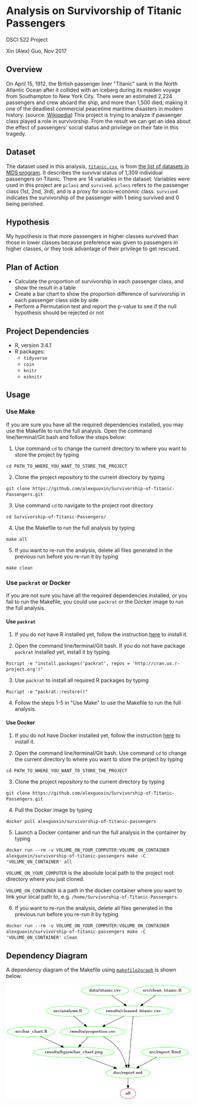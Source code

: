 # Analysis on Survivorship of Titanic Passengers

DSCI 522 Project

Xin (Alex) Guo, Nov 2017

## Overview

On April 15, 1912, the British passenger liner "Titanic" sank in the North Atlantic Ocean after it collided with an iceberg during its maiden voyage from Southampton to New York City. There were an estimated 2,224 passengers and crew aboard the ship, and more than 1,500 died, making it one of the deadliest commercial peacetime maritime disasters in modern history. (source: [Wikipedia](https://en.wikipedia.org/wiki/RMS_Titanic)) This project is trying to analyze if passenger class played a role in survivorship. From the result we can get an idea about the effect of passengers' social status and privilege on their fate in this tragedy.

## Dataset

The dataset used in this analysis, [`titanic.csv`](https://github.com/alexguoxin/Survivorship-of-Titanic-Passengers/blob/master/data/titanic.csv), is from [the list of datasets in MDS program](https://github.ubc.ca/ubc-mds-2017/datasets). It describes the survival status of 1,309 individual passengers on Titanic. There are 14 variables in the dataset. Variables were used in this project are `pclass` and `survived`. `pclass` refers to the passenger class (1st, 2nd, 3rd), and is a proxy for socio-economic class. `survived` indicates the survivorship of the passenger with 1 being survived and 0 being perished. 

## Hypothesis

My hypothesis is that more passengers in higher classes survived than those in lower classes because preference was given to passengers in higher classes, or they took advantage of their privilege to get rescued.

## Plan of Action
- Calculate the proportion of survivorship in each passenger class, and show the result in a table
- Create a bar chart to show the proportion difference of survivorship in each passenger class side by side
- Perform a Permutation test and report the p-value to see if the null hypothesis should be rejected or not

## Project Dependencies

- R, version 3.4.1
- R packages:
	- `tidyverse`
	- `coin`
	- `knitr`
	- `ezknitr`

## Usage

### Use Make

If you are sure you have all the required dependencies installed, you may use the Makefile to run the full analysis. Open the command line/terminal/Git bash and follow the steps below:

1. Use command `cd` to change the current directory to where you want to store the project by typing

```
cd PATH_TO_WHERE_YOU_WANT_TO_STORE_THE_PROJECT
```

2. Clone the project repository to the current directory by typing

```
git clone https://github.com/alexguoxin/Survivorship-of-Titanic-Passengers.git
```

3. Use command `cd` to navigate to the project root directory

```
cd Survivorship-of-Titanic-Passengers/
```

4. Use the Makefile to run the full analysis by typing

```
make all
```

5. If you want to re-run the analysis, delete all files generated in the previous run before you re-run it by typing

```
make clean
```

### Use `packrat` or Docker

If you are not sure you have all the required dependencies installed, or you fail to run the Makefile, you could use `packrat` or the Docker image to run the full analysis. 

#### Use `packrat`

1. If you do not have R installed yet, follow the instruction [here](https://cran.r-project.org/) to install it.

2. Open the command line/terminal/Git bash. If you do not have package `packrat` installed yet, install it by typing

```
Rscript -e "install.packages('packrat', repos = 'http://cran.us.r-project.org')"
```

3. Use `packrat` to install all required R packages by typing

```
Rscript -e "packrat::restore()"
```

4. Follow the steps 1-5 in "Use Make" to use the Makefile to run the full analysis.

#### Use Docker

1. If you do not have Docker installed yet, follow the instruction [here](https://docs.docker.com/engine/installation/) to install it.

2. Open the command line/terminal/Git bash. Use command `cd` to change the current directory to where you want to store the project by typing

```
cd PATH_TO_WHERE_YOU_WANT_TO_STORE_THE_PROJECT
```

3. Clone the project repository to the current directory by typing

```
git clone https://github.com/alexguoxin/Survivorship-of-Titanic-Passengers.git
```

4. Pull the Docker image by typing

```
docker pull alexguoxin/survivorship-of-titanic-passengers
```

5. Launch a Docker container and run the full analysis in the container by typing

```
docker run --rm -v VOLUME_ON_YOUR_COMPUTER:VOLUME_ON_CONTAINER alexguoxin/survivorship-of-titanic-passengers make -C 'VOLUME_ON_CONTAINER' all
```

`VOLUME_ON_YOUR_COMPUTER` is the absolute local path to the project root directory where you just cloned.

`VOLUME_ON_CONTAINER` is a path in the docker container where you want to link your local path to, e.g. `/home/Survivorship-of-Titanic-Passengers`.

6. If you want to re-run the analysis, delete all files generated in the previous run before you re-run it by typing

```
docker run --rm -v VOLUME_ON_YOUR_COMPUTER:VOLUME_ON_CONTAINER alexguoxin/survivorship-of-titanic-passengers make -C 'VOLUME_ON_CONTAINER' clean
```

## Dependency Diagram

A dependency diagram of the Makefile using [`makefile2graph`](https://github.com/lindenb/makefile2graph) is shown below.

![](Makefile.png)
